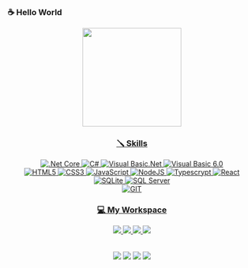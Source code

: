 ### ☕ Hello World 


<div align="center">
  <a href="https://github.com/Santafosta1999">
  <img height="200em" src="https://github-readme-stats.vercel.app/api/top-langs/?username=Santafosta1999&layout=compact&langs_count=8&theme=tokyonight"/>
  
### 🪛 Skills
<img src="https://img.shields.io/badge/.NET-5C2D91?style=for-the-badge&logo=.net&logoColor=white" title=".Net Core"/>
<img src="https://img.shields.io/badge/C%23-239120?style=for-the-badge&logo=c-sharp&logoColor=white" title="C#"/>
<img src="https://img.shields.io/badge/Visual Basic.Net-5C2D91?style=for-the-badge" title="Visual Basic.Net"/>
<img src="https://img.shields.io/badge/Visual Basic 6.0-07405E?style=for-the-badge" title="Visual Basic 6.0"/>

<br>

<img src="https://img.shields.io/badge/HTML5-E34F26?style=for-the-badge&logo=html5&logoColor=white" title="HTML5"/>
<img src="https://img.shields.io/badge/CSS3-1572B6?style=for-the-badge&logo=css3&logoColor=white" title="CSS3"/>
<img src="https://img.shields.io/badge/JavaScript-F7DF1E?style=for-the-badge&logo=javascript&logoColor=black" title="JavaScript"/>
<img src="https://img.shields.io/badge/Node.js-43853D?style=for-the-badge&logo=node.js&logoColor=white" title="NodeJS"/>
<img src="https://img.shields.io/badge/TypeScript-007ACC?style=for-the-badge&logo=typescript&logoColor=white" title="Typescrypt"/>
<img src="https://img.shields.io/badge/React-20232A?style=for-the-badge&logo=react&logoColor=61DAFB" title="React"/>

<br>

<img src="https://img.shields.io/badge/SQLite-07405E?style=for-the-badge&logo=sqlite&logoColor=white" title="SQLite"/>
<img src="https://img.shields.io/badge/Microsoft_SQL_Server-CC2927?style=for-the-badge&logo=microsoft-sql-server&logoColor=white" title="SQL Server" />  

<br>

<img src="https://img.shields.io/badge/Git-E34F26?style=for-the-badge&logo=git&logoColor=white" title="GIT" />  

</div>



<div align="center">
  <a href="https://github.com/Santafosta1999">
  
### 💻 My Workspace

  <img src="https://img.shields.io/badge/windows-%230078D6.svg?&style=for-the-badge&logo=windows&logoColor=white" />
  <img src="https://img.shields.io/badge/intel-core%20i5%2009th-%230071C5.svg?&style=for-the-badge&logo=intel&logoColor=white" />
  <img src="https://img.shields.io/badge/RAM-16GB-%230071C5.svg?&style=for-the-badge&logoColor=white" />
  <img src="https://img.shields.io/badge/nvidia-gtx%201650-%2376B900.svg?&style=for-the-badge&logo=nvidia&logoColor=white" />
</div>
  
<div align="center">
  <br> <br>
   <a href="https://www.linkedin.com/in/luizeduardosantafosta" target="_blank"><img src="https://img.shields.io/badge/-LinkedIn-%230077B5?style=for-the-badge&logo=linkedin&logoColor=white"></a>
  <a href ="mailto:dusantafosta@hotmail.com"><img src="https://img.shields.io/badge/Microsoft_Outlook-0078D4?style=for-the-badge&logo=microsoft-outlook&logoColor=white" target="_blank"></a>
  <a href="https://www.facebook.com/luizeduardo.santafosta" target="_blank"><img src="https://img.shields.io/badge/Facebook-1877F2?style=for-the-badge&logo=facebook&logoColor=white" target="_blank"></a>
  <a href="https://instagram.com/LuizEduardo_1603" target="_blank"><img src="https://img.shields.io/badge/-Instagram-%23E4405F?style=for-the-badge&logo=instagram&logoColor=white" target="_blank"></a>
 
</div>
